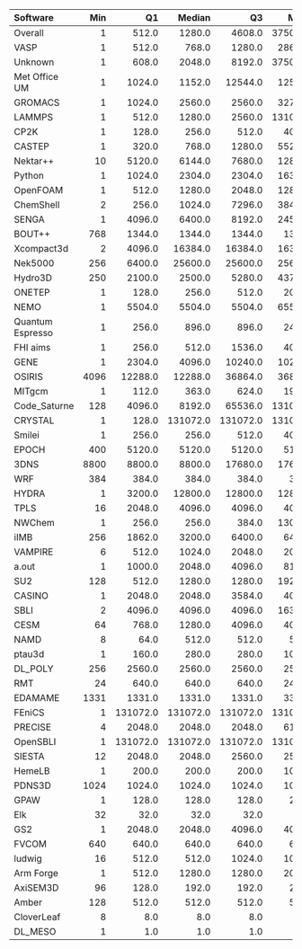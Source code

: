| Software         |   Min |       Q1 |   Median |       Q3 |    Max |    Jobs |     Nodeh |   PercentUse |   Users |   Projects |
|:-----------------|------:|---------:|---------:|---------:|-------:|--------:|----------:|-------------:|--------:|-----------:|
| Overall          |     1 |    512.0 |   1280.0 |   4608.0 | 375040 | 6430590 | 3714900.3 |        100.0 |     934 |        134 |
| VASP             |     1 |    512.0 |    768.0 |   1280.0 |  28672 |  332288 |  711860.3 |         19.2 |     137 |         15 |
| Unknown          |     1 |    608.0 |   2048.0 |   8192.0 | 375040 | 5289560 |  611212.9 |         16.5 |     443 |         94 |
| Met Office UM    |     1 |   1024.0 |   1152.0 |  12544.0 |  12544 |   53700 |  467363.2 |         12.6 |      51 |          6 |
| GROMACS          |     1 |   1024.0 |   2560.0 |   2560.0 |  32768 |   41986 |  253036.8 |          6.8 |      51 |         13 |
| LAMMPS           |     1 |    512.0 |   1280.0 |   2560.0 | 131072 |   10325 |  195019.7 |          5.2 |      60 |         22 |
| CP2K             |     1 |    128.0 |    256.0 |    512.0 |   4096 |   35220 |  174904.3 |          4.7 |      75 |          9 |
| CASTEP           |     1 |    320.0 |    768.0 |   1280.0 |  55296 |  178861 |  129017.6 |          3.5 |      51 |          8 |
| Nektar++         |    10 |   5120.0 |   6144.0 |   7680.0 |  12800 |     699 |  121538.5 |          3.3 |      10 |          3 |
| Python           |     1 |   1024.0 |   2304.0 |   2304.0 |  16384 |  198553 |   85797.9 |          2.3 |      63 |         25 |
| OpenFOAM         |     1 |    512.0 |   1280.0 |   2048.0 |  12800 |    3749 |   84718.6 |          2.3 |      48 |         15 |
| ChemShell        |     2 |    256.0 |   1024.0 |   7296.0 |  38400 |    1907 |   77780.9 |          2.1 |      15 |          4 |
| SENGA            |     1 |   4096.0 |   6400.0 |   8192.0 |  24575 |     233 |   75192.6 |          2.0 |       5 |          3 |
| BOUT++           |   768 |   1344.0 |   1344.0 |   1344.0 |   1344 |     282 |   59294.9 |          1.6 |       1 |          1 |
| Xcompact3d       |     2 |   4096.0 |  16384.0 |  16384.0 |  16384 |     706 |   52770.1 |          1.4 |      21 |          7 |
| Nek5000          |   256 |   6400.0 |  25600.0 |  25600.0 |  25600 |      85 |   51792.7 |          1.4 |       5 |          4 |
| Hydro3D          |   250 |   2100.0 |   2500.0 |   5280.0 |  43750 |     211 |   49439.2 |          1.3 |       4 |          2 |
| ONETEP           |     1 |    128.0 |    256.0 |    512.0 |   2048 |    3772 |   44138.6 |          1.2 |       8 |          2 |
| NEMO             |     1 |   5504.0 |   5504.0 |   5504.0 |  65536 |   12612 |   39761.9 |          1.1 |      23 |          4 |
| Quantum Espresso |     1 |    256.0 |    896.0 |    896.0 |   2432 |  120494 |   38870.1 |          1.0 |      15 |          4 |
| FHI aims         |     1 |    256.0 |    512.0 |   1536.0 |   4096 |   78035 |   35867.2 |          1.0 |      17 |          3 |
| GENE             |     1 |   2304.0 |   4096.0 |  10240.0 |  10240 |     475 |   35739.7 |          1.0 |       4 |          2 |
| OSIRIS           |  4096 |  12288.0 |  12288.0 |  36864.0 |  36864 |     334 |   34360.0 |          0.9 |       3 |          3 |
| MITgcm           |     1 |    112.0 |    363.0 |    624.0 |   1920 |   27119 |   33042.1 |          0.9 |      17 |          3 |
| Code_Saturne     |   128 |   4096.0 |   8192.0 |  65536.0 | 131072 |     156 |   30138.0 |          0.8 |       7 |          4 |
| CRYSTAL          |     1 |    128.0 | 131072.0 | 131072.0 | 131072 |    5152 |   27423.6 |          0.7 |       8 |          4 |
| Smilei           |     1 |    256.0 |    256.0 |    512.0 |   4096 |     580 |   22338.7 |          0.6 |       6 |          1 |
| EPOCH            |   400 |   5120.0 |   5120.0 |   5120.0 |   5120 |     205 |   21782.8 |          0.6 |       3 |          2 |
| 3DNS             |  8800 |   8800.0 |   8800.0 |  17680.0 |  17680 |      19 |   20130.8 |          0.5 |       1 |          1 |
| WRF              |   384 |    384.0 |    384.0 |    384.0 |    384 |     325 |   19560.6 |          0.5 |       1 |          1 |
| HYDRA            |     1 |   3200.0 |  12800.0 |  12800.0 |  12800 |     351 |   14661.7 |          0.4 |       8 |          4 |
| TPLS             |    16 |   2048.0 |   4096.0 |   4096.0 |   4096 |     120 |   13888.5 |          0.4 |       3 |          2 |
| NWChem           |     1 |    256.0 |    256.0 |    384.0 |  13056 |   25297 |   11533.4 |          0.3 |      11 |          4 |
| iIMB             |   256 |   1862.0 |   3200.0 |   6400.0 |   6400 |     101 |    9739.6 |          0.3 |       2 |          2 |
| VAMPIRE          |     6 |    512.0 |   1024.0 |   2048.0 |   2048 |     601 |    8736.6 |          0.2 |       9 |          3 |
| a.out            |     1 |   1000.0 |   2048.0 |   4096.0 |   8192 |     923 |    7453.7 |          0.2 |      34 |         10 |
| SU2              |   128 |    512.0 |   1280.0 |   1280.0 |  19200 |     532 |    6413.9 |          0.2 |       6 |          2 |
| CASINO           |     1 |   2048.0 |   2048.0 |   3584.0 |   4096 |      71 |    6292.4 |          0.2 |       2 |          2 |
| SBLI             |     2 |   4096.0 |   4096.0 |   4096.0 |  16384 |     104 |    6248.0 |          0.2 |       2 |          1 |
| CESM             |    64 |    768.0 |   1280.0 |   4096.0 |   4096 |    2399 |    5875.1 |          0.2 |       8 |          1 |
| NAMD             |     8 |     64.0 |    512.0 |    512.0 |    512 |    1128 |    5394.0 |          0.1 |       5 |          3 |
| ptau3d           |     1 |    160.0 |    280.0 |    280.0 |   1024 |     106 |    3313.2 |          0.1 |       3 |          3 |
| DL_POLY          |   256 |   2560.0 |   2560.0 |   2560.0 |   2560 |       8 |    2037.6 |          0.1 |       2 |          2 |
| RMT              |    24 |    640.0 |    640.0 |    640.0 |   2432 |     198 |    1975.3 |          0.1 |       3 |          1 |
| EDAMAME          |  1331 |   1331.0 |   1331.0 |   1331.0 |   3375 |      11 |    1458.2 |          0.0 |       2 |          1 |
| FEniCS           |     1 | 131072.0 | 131072.0 | 131072.0 | 131072 |      21 |    1301.7 |          0.0 |       1 |          1 |
| PRECISE          |     4 |   2048.0 |   2048.0 |   2048.0 |   6144 |      77 |    1066.3 |          0.0 |       1 |          1 |
| OpenSBLI         |     1 | 131072.0 | 131072.0 | 131072.0 | 131072 |       9 |     950.9 |          0.0 |       2 |          2 |
| SIESTA           |    12 |   2048.0 |   2048.0 |   2560.0 |   2560 |      43 |     503.7 |          0.0 |       3 |          2 |
| HemeLB           |     1 |    200.0 |    200.0 |    200.0 |   1024 |     102 |     477.9 |          0.0 |       5 |          3 |
| PDNS3D           |  1024 |   1024.0 |   1024.0 |   1024.0 |   1024 |       8 |     365.9 |          0.0 |       1 |          1 |
| GPAW             |     1 |    128.0 |    128.0 |    128.0 |    256 |      84 |     342.8 |          0.0 |       1 |          1 |
| Elk              |    32 |     32.0 |     32.0 |     32.0 |     32 |     176 |     292.0 |          0.0 |       1 |          1 |
| GS2              |     1 |   2048.0 |   2048.0 |   4096.0 |   4096 |     198 |     286.9 |          0.0 |       3 |          3 |
| FVCOM            |   640 |    640.0 |    640.0 |    640.0 |    640 |       2 |     205.0 |          0.0 |       1 |          1 |
| ludwig           |    16 |    512.0 |    512.0 |   1024.0 |   1024 |      21 |     136.9 |          0.0 |       1 |          1 |
| Arm Forge        |     1 |    512.0 |   1280.0 |   1280.0 |   2048 |     217 |      27.9 |          0.0 |      15 |          9 |
| AxiSEM3D         |    96 |    128.0 |    192.0 |    192.0 |    288 |      30 |      27.0 |          0.0 |       1 |          1 |
| Amber            |   128 |    512.0 |    512.0 |    512.0 |    512 |       3 |       0.1 |          0.0 |       1 |          1 |
| CloverLeaf       |     8 |      8.0 |      8.0 |      8.0 |      8 |       3 |       0.0 |          0.0 |       1 |          1 |
| DL_MESO          |     1 |      1.0 |      1.0 |      1.0 |      1 |       3 |       0.0 |          0.0 |       1 |          1 |